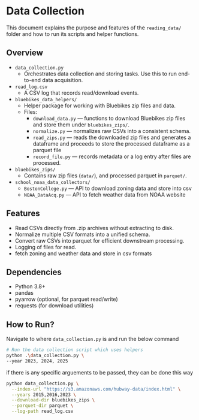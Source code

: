 # Data Collection

This document explains the purpose and features of the `reading_data/` folder and how to run its scripts and helper functions.

##  Overview

- `data_collection.py`
  - Orchestrates data collection and storing tasks. Use this to run end-to-end data acquisition.
- `read_log.csv`
  - A CSV log that records read/download events.
- `bluebikes_data_helpers/`
  - Helper package for working with Bluebikes zip files and data.
  - Files:
    - `download_data.py` — functions to download Bluebikes zip files and store them under `bluebikes_zips/`.
    - `normalize.py` — normalizes raw CSVs into a consistent schema.
    - `read_zips.py` — reads the downloaded zip files and generates a dataframe and proceeds to store the processed dataframe as a parquet file 
    - `record_file.py` — records metadata or a log entry after files are processed.
- `bluebikes_zips/`
  - Contains raw zip files (`data/`), and processed parquet in `parquet/`.
- `school_noaa_data_collectors/`
    - `BostonCollege.py` — API to download zoning data and store into csv
    - `NOAA_DataAcq.py` — API to fetch weather data from NOAA website 

## Features

- Read CSVs directly from .zip archives without extracting to disk.
- Normalize multiple CSV formats into a unified schema.
- Convert raw CSVs into parquet for efficient downstream processing.
- Logging of files for read.
- fetch zoning and weather data and store in csv formats 


## Dependencies

- Python 3.8+
- pandas
- pyarrow (optional, for parquet read/write)
- requests (for download utilities)


## How to Run?

Navigate to where `data_collection.py` is and run the below command

```bash
# Run the data collection script which uses helpers
python .\data_collection.py \
--year 2023, 2024, 2025
```

if there is any specific arguements to be passed, they can be done this way

```bash
python data_collection.py \
  --index-url "https://s3.amazonaws.com/hubway-data/index.html" \
  --years 2015,2016,2023 \
  --download-dir bluebikes_zips \
  --parquet-dir parquet \
  --log-path read_log.csv

```



